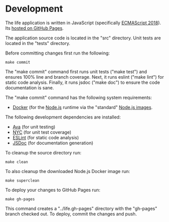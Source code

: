 # Development

The life application is written in JavaScript (specifically
[ECMAScript 2018](https://en.wikipedia.org/wiki/ECMAScript#9th_Edition_-_ECMAScript_2018)).
Its [hosted on GitHub Pages](https://craigahobbs.github.io/life/).

The application source code is located in the "src" directory. Unit tests are located in the "tests"
directory.

Before committing changes first run the following:

```
make commit
```

The "make commit" command first runs unit tests ("make test") and ensures 100% line and branch
coverage. Next, it runs eslint ("make lint") for static code analysis. Finally, it runs jsdoc ("make
doc") to ensure the code documentation is sane.

The "make commit" command has the following system requirements:

- [Docker](https://www.docker.com/get-started) (for the [Node.js](https://nodejs.org/en/)
  runtime via the "standard" [Node.js images](https://hub.docker.com/_/node/).

The following development dependencies are installed:

- [Ava](https://github.com/avajs/ava#readme) (for unit testing)
- [NYC](https://github.com/istanbuljs/nyc#readme) (for unit test coverage)
- [ESLint](https://github.com/eslint/eslint#readme) (for static code analysis)
- [JSDoc](https://github.com/jsdoc/jsdoc#readme) (for documentation generation)

To cleanup the source directory run:

```
make clean
```

To also cleanup the downloaded Node.js Docker image run:

```
make superclean
```

To deploy your changes to GitHub Pages run:

```
make gh-pages
```

This command creates a "../life.gh-pages" directory with the "gh-pages" branch checked out. To
deploy, commit the changes and push.
